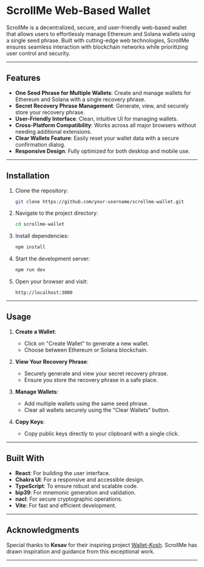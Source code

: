 # ScrollMe Web-Based Wallet

ScrollMe is a decentralized, secure, and user-friendly web-based wallet that allows users to effortlessly manage Ethereum and Solana wallets using a single seed phrase. Built with cutting-edge web technologies, ScrollMe ensures seamless interaction with blockchain networks while prioritizing user control and security.

---

## Features

- **One Seed Phrase for Multiple Wallets**: Create and manage wallets for Ethereum and Solana with a single recovery phrase.
- **Secret Recovery Phrase Management**: Generate, view, and securely store your recovery phrase.
- **User-Friendly Interface**: Clean, intuitive UI for managing wallets.
- **Cross-Platform Compatibility**: Works across all major browsers without needing additional extensions.
- **Clear Wallets Feature**: Easily reset your wallet data with a secure confirmation dialog.
- **Responsive Design**: Fully optimized for both desktop and mobile use.

---

## Installation

1. Clone the repository:

   ```bash
   git clone https://github.com/your-username/scrollme-wallet.git
   ```

2. Navigate to the project directory:

   ```bash
   cd scrollme-wallet
   ```

3. Install dependencies:

   ```bash
   npm install
   ```

4. Start the development server:

   ```bash
   npm run dev
   ```

5. Open your browser and visit:
   ```
   http://localhost:3000
   ```

---

## Usage

1. **Create a Wallet**:

   - Click on "Create Wallet" to generate a new wallet.
   - Choose between Ethereum or Solana blockchain.

2. **View Your Recovery Phrase**:

   - Securely generate and view your secret recovery phrase.
   - Ensure you store the recovery phrase in a safe place.

3. **Manage Wallets**:

   - Add multiple wallets using the same seed phrase.
   - Clear all wallets securely using the "Clear Wallets" button.

4. **Copy Keys**:
   - Copy public keys directly to your clipboard with a single click.

---

## Built With

- **React**: For building the user interface.
- **Chakra UI**: For a responsive and accessible design.
- **TypeScript**: To ensure robust and scalable code.
- **bip39**: For mnemonic generation and validation.
- **nacl**: For secure cryptographic operations.
- **Vite**: For fast and efficient development.

---

## Acknowledgments

Special thanks to **Kesav** for their inspiring project [Wallet-Kosh](https://wallet-kosh.vercel.app/). ScrollMe has drawn inspiration and guidance from this exceptional work.

---

